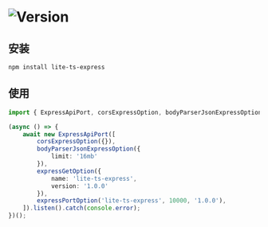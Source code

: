 # ![Version](https://img.shields.io/badge/version-1.2.1-green.svg)

## 安装

```
npm install lite-ts-express
```

## 使用

```typescript
import { ExpressApiPort, corsExpressOption, bodyParserJsonExpressOption, expressGetOption, expressPortOption } from 'lite-ts-express';

(async () => {
    await new ExpressApiPort([
        corsExpressOption({}),
        bodyParserJsonExpressOption({
            limit: '16mb'
        }),
        expressGetOption({
            name: 'lite-ts-express',
            version: '1.0.0'
        }),
        expressPortOption('lite-ts-express', 10000, '1.0.0'),
    ]).listen().catch(console.error);
})();
```
